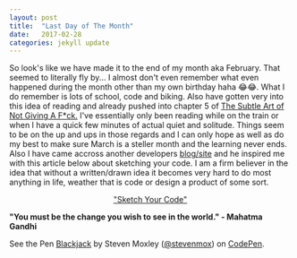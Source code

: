 ```yaml
---
layout: post
title:  "Last Day of The Month"
date:   2017-02-28
categories: jekyll update
---
```

So look's like we have made it to the end of my month aka February. That seemed to literally fly by... I almost don't even remember what even happened during the month other than my own birthday haha 😂😂. What I do remember is lots of school, code and biking. Also have gotten very into this idea of reading and already pushed into chapter 5 of <a href="" target="_blank"> The Subtle Art of Not Giving A F*ck.</a> I've essentially only been reading while on the train or when I have a quick few minutes of actual quiet and solitude. Things seem to be on the up and ups in those regards and I can only hope as well as do my best to make sure March is a steller month and the learning never ends. Also I have came accross another developers <a href="http://www.thatsoftwaredude.com" target="-blank" title="The Software Dude">blog/site</a> and he inspired me with this article below about sketching your code. I am a firm believer in the idea that without a written/drawn idea it becomes very hard to do most anything in life, weather that is code or design a product of some sort.

<p style="text-align:center;"><a href="http://www.thatsoftwaredude.com/content/6421/sketching-your-code" target="_blank" title="Sketch Your Code">"Sketch Your Code"</a></p>

<b>"You must be the change you wish to see in the world." -  Mahatma Gandhi</b>

<p data-height="662" data-theme-id="dark" data-slug-hash="wJKxvj" data-default-tab="result" data-user="stevenmox" data-embed-version="2" data-pen-title="Blackjack" class="codepen">See the Pen <a href="http://codepen.io/stevenmox/pen/wJKxvj/">Blackjack</a> by Steven Moxley (<a href="http://codepen.io/stevenmox">@stevenmox</a>) on <a href="http://codepen.io">CodePen</a>.</p>
<script async src="https://production-assets.codepen.io/assets/embed/ei.js"></script>
